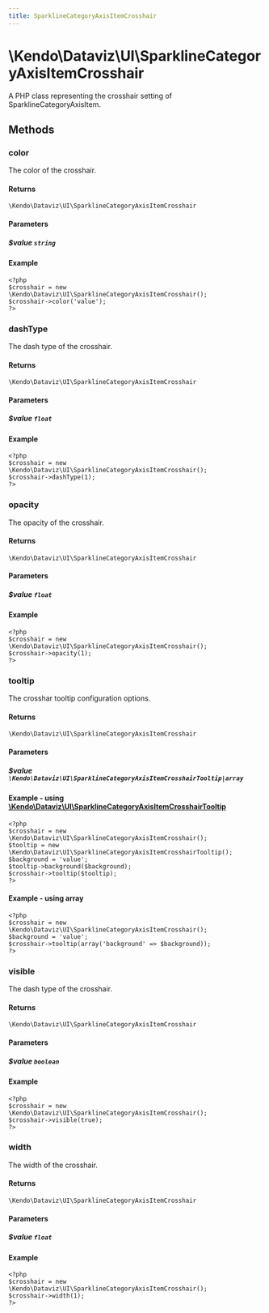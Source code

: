 ```yaml
---
title: SparklineCategoryAxisItemCrosshair
---
```


# \Kendo\Dataviz\UI\SparklineCategoryAxisItemCrosshair

A PHP class representing the crosshair setting of SparklineCategoryAxisItem.


## Methods

### color
The color of the crosshair.

#### Returns
`\Kendo\Dataviz\UI\SparklineCategoryAxisItemCrosshair`

#### Parameters

##### $value `string`



#### Example 
    <?php
    $crosshair = new \Kendo\Dataviz\UI\SparklineCategoryAxisItemCrosshair();
    $crosshair->color('value');
    ?>

### dashType
The dash type of the crosshair.

#### Returns
`\Kendo\Dataviz\UI\SparklineCategoryAxisItemCrosshair`

#### Parameters

##### $value `float`



#### Example 
    <?php
    $crosshair = new \Kendo\Dataviz\UI\SparklineCategoryAxisItemCrosshair();
    $crosshair->dashType(1);
    ?>

### opacity
The opacity of the crosshair.

#### Returns
`\Kendo\Dataviz\UI\SparklineCategoryAxisItemCrosshair`

#### Parameters

##### $value `float`



#### Example 
    <?php
    $crosshair = new \Kendo\Dataviz\UI\SparklineCategoryAxisItemCrosshair();
    $crosshair->opacity(1);
    ?>

### tooltip

The crosshar tooltip configuration options.

#### Returns
`\Kendo\Dataviz\UI\SparklineCategoryAxisItemCrosshair`

#### Parameters

##### $value `\Kendo\Dataviz\UI\SparklineCategoryAxisItemCrosshairTooltip|array`


#### Example - using [\Kendo\Dataviz\UI\SparklineCategoryAxisItemCrosshairTooltip](/kendo-ui/api/wrappers/php/Kendo/Dataviz/UI/SparklineCategoryAxisItemCrosshairTooltip)
    <?php
    $crosshair = new \Kendo\Dataviz\UI\SparklineCategoryAxisItemCrosshair();
    $tooltip = new \Kendo\Dataviz\UI\SparklineCategoryAxisItemCrosshairTooltip();
    $background = 'value';
    $tooltip->background($background);
    $crosshair->tooltip($tooltip);
    ?>

#### Example - using array

    <?php
    $crosshair = new \Kendo\Dataviz\UI\SparklineCategoryAxisItemCrosshair();
    $background = 'value';
    $crosshair->tooltip(array('background' => $background));
    ?>

### visible
The dash type of the crosshair.

#### Returns
`\Kendo\Dataviz\UI\SparklineCategoryAxisItemCrosshair`

#### Parameters

##### $value `boolean`



#### Example 
    <?php
    $crosshair = new \Kendo\Dataviz\UI\SparklineCategoryAxisItemCrosshair();
    $crosshair->visible(true);
    ?>

### width
The width of the crosshair.

#### Returns
`\Kendo\Dataviz\UI\SparklineCategoryAxisItemCrosshair`

#### Parameters

##### $value `float`



#### Example 
    <?php
    $crosshair = new \Kendo\Dataviz\UI\SparklineCategoryAxisItemCrosshair();
    $crosshair->width(1);
    ?>

